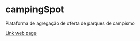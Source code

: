 # campingSpot
Plataforma de agregação de oferta de parques de campismo

[Link web page](http://https://www.as-project.cf/campingSpot/code)
